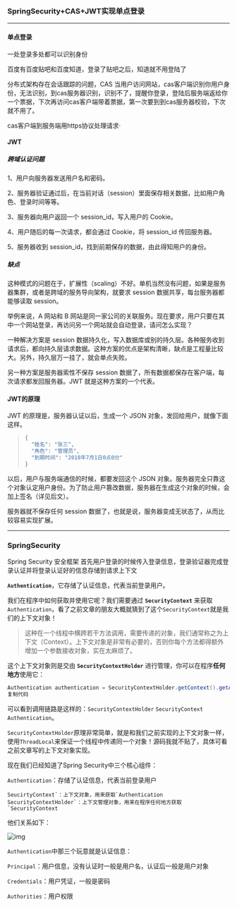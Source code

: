 ###  SpringSecurity+CAS+JWT实现单点登录

---

#### 单点登录

一处登录多处都可以识别身份

百度有百度贴吧和百度知道，登录了贴吧之后，知道就不用登陆了

分布式架构存在会话跟踪的问题，CAS 当用户访问网站，cas客户端识别你用户身份，无法识别，到cas服务器识别，识别不了，提醒你登录，登陆后服务端返给你一个票据，下次再访问cas客户端带着票据，第一次要到到cas服务器校验，下次就不用了。

cas客户端到服务端用https协议处理请求·

#### JWT

##### 跨域认证问题

1、用户向服务器发送用户名和密码。

2、服务器验证通过后，在当前对话（session）里面保存相关数据，比如用户角色、登录时间等等。

3、服务器向用户返回一个 session_id，写入用户的 Cookie。

4、用户随后的每一次请求，都会通过 Cookie，将 session_id 传回服务器。

5、服务器收到 session_id，找到前期保存的数据，由此得知用户的身份。

##### 	缺点

这种模式的问题在于，扩展性（scaling）不好。单机当然没有问题，如果是服务器集群，或者是跨域的服务导向架构，就要求 session 数据共享，每台服务器都能够读取 session。

举例来说，A 网站和 B 网站是同一家公司的关联服务。现在要求，用户只要在其中一个网站登录，再访问另一个网站就会自动登录，请问怎么实现？

一种解决方案是 session 数据持久化，写入数据库或别的持久层。各种服务收到请求后，都向持久层请求数据。这种方案的优点是架构清晰，缺点是工程量比较大。另外，持久层万一挂了，就会单点失败。

另一种方案是服务器索性不保存 session 数据了，所有数据都保存在客户端，每次请求都发回服务器。JWT 就是这种方案的一个代表。

#### JWT的原理

JWT 的原理是，服务器认证以后，生成一个 JSON 对象，发回给用户，就像下面这样。

> ```javascript
> {
>   "姓名": "张三",
>   "角色": "管理员",
>   "到期时间": "2018年7月1日0点0分"
> }
> ```

以后，用户与服务端通信的时候，都要发回这个 JSON 对象。服务器完全只靠这个对象认定用户身份。为了防止用户篡改数据，服务器在生成这个对象的时候，会加上签名（详见后文）。

服务器就不保存任何 session 数据了，也就是说，服务器变成无状态了，从而比较容易实现扩展。

---

### SpringSecurity

Spring Security 安全框架 首先用户登录的时候传入登录信息，登录验证器完成登录认证并将登录认证好的信息存储到请求上下文

**`Authentication`**，它存储了认证信息，代表当前登录用户。

我们在程序中如何获取并使用它呢？我们需要通过 **`SecurityContext`** 来获取`Authentication`，看了之前文章的朋友大概就猜到了这个`SecurityContext`就是我们的上下文对象！

> 这种在一个线程中横跨若干方法调用，需要传递的对象，我们通常称之为上下文（Context）。上下文对象是非常有必要的，否则你每个方法都得额外增加一个参数接收对象，实在太麻烦了。

这个上下文对象则是交由 **`SecurityContextHolder`** 进行管理，你可以在程序**任何地方**使用它：

```java
Authentication authentication = SecurityContextHolder.getContext().getAuthentication();
复制代码
```

可以看到调用链路是这样的：`SecurityContextHolder` `SecurityContext` `Authentication`。

`SecurityContextHolder`原理非常简单，就是和我们之前实现的上下文对象一样，使用`ThreadLocal`来保证一个线程中传递同一个对象！源码我就不贴了，具体可看之前文章写的上下文对象实现。

现在我们已经知道了Spring Security中三个核心组件：

`Authentication`：存储了认证信息，代表当前登录用户

```
SeucirtyContext`：上下文对象，用来获取`Authentication
SecurityContextHolder`：上下文管理对象，用来在程序任何地方获取`SecurityContext
```

他们关系如下：



![img](https://pic2.zhimg.com/80/v2-7ddb334e9d9e77e79fd831e158273681_1440w.jpg)


`Authentication`中那三个玩意就是认证信息：

`Principal`：用户信息，没有认证时一般是用户名，认证后一般是用户对象

`Credentials`：用户凭证，一般是密码

`Authorities`：用户权限